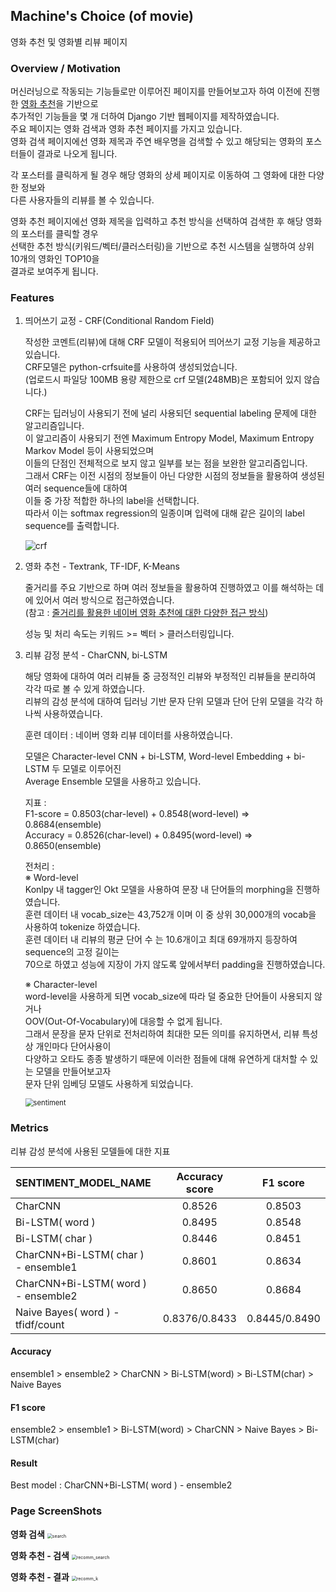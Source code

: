 ## Machine's Choice (of movie)

영화 추천 및 영화별 리뷰 페이지

### Overview / Motivation

머신러닝으로 작동되는 기능들로만 이루어진 페이지를 만들어보고자 하여 이전에 진행한 [영화 추천](https://github.com/jbose038/naver-movie-recommendation)을 기반으로<br>
추가적인 기능들을 몇 개 더하여 Django 기반 웹페이지를 제작하였습니다.<br>
주요 페이지는 영화 검색과 영화 추천 페이지를 가지고 있습니다.<br>
영화 검색 페이지에선 영화 제목과 주연 배우명을 검색할 수 있고 해당되는 영화의 포스터들이 결과로 나오게 됩니다.

각 포스터를 클릭하게 될 경우 해당 영화의 상세 페이지로 이동하여 그 영화에 대한 다양한 정보와<br>
다른 사용자들의 리뷰를 볼 수 있습니다.

영화 추천 페이지에선 영화 제목을 입력하고 추천 방식을 선택하여 검색한 후 해당 영화의 포스터를 클릭할 경우<br>
선택한 추천 방식(키워드/벡터/클러스터링)을 기반으로 추천 시스템을 실행하여 상위 10개의 영화인 TOP10을<br>
결과로 보여주게 됩니다.

### Features

1. 띄어쓰기 교정 - CRF(Conditional Random Field)

   작성한 코멘트(리뷰)에 대해 CRF 모델이 적용되어 띄어쓰기 교정 기능을 제공하고 있습니다.<br>
   CRF모델은 python-crfsuite를 사용하여 생성되었습니다.<br>
   (업로드시 파일당 100MB 용량 제한으로 crf 모델(248MB)은 포함되어 있지 않습니다.)

   CRF는 딥러닝이 사용되기 전에 널리 사용되던 sequential labeling 문제에 대한 알고리즘입니다.<br>
   이 알고리즘이 사용되기 전엔 Maximum Entropy Model, Maximum Entropy Markov Model 등이 사용되었으며<br>
   이들의 단점인 전체적으로 보지 않고 일부를 보는 점을 보완한 알고리즘입니다.<br>
   그래서 CRF는 이전 시점의 정보들이 아닌 다양한 시점의 정보들을 활용하여 생성된 여러 sequence들에 대하여<br>
   이들 중 가장 적합한 하나의 label을 선택합니다.<br>
   따라서 이는 softmax regression의 일종이며 입력에 대해 같은 길이의 label sequence를 출력합니다.

   ![crf](./readme/correction.gif)

   

2. 영화 추천 - Textrank, TF-IDF, K-Means

   줄거리를 주요 기반으로 하며 여러 정보들을 활용하여 진행하였고 이를 해석하는 데에 있어서 여러 방식으로 접근하였습니다.<br>
   (참고 : [줄거리를 활용한 네이버 영화 추천에 대한 다양한 접근 방식](https://github.com/jbose038/naver-movie-recommendation))

   성능 및 처리 속도는 키워드 >= 벡터 > 클러스터링입니다.

   

3. 리뷰 감정 분석 - CharCNN, bi-LSTM

   해당 영화에 대하여 여러 리뷰들 중 긍정적인 리뷰와 부정적인 리뷰들을 분리하여<br>
   각각 따로 볼 수 있게 하였습니다.<br>
   리뷰의 감성 분석에 대하여 딥러닝 기반 문자 단위 모델과 단어 단위 모델을 각각 하나씩 사용하였습니다.

   훈련 데이터 : 네이버 영화 리뷰 데이터를 사용하였습니다.

   모델은 Character-level CNN + bi-LSTM, Word-level Embedding + bi-LSTM 두 모델로 이루어진<br>
   Average Ensemble 모델을 사용하고 있습니다.

   지표 :<br>
   F1-score = 0.8503(char-level) + 0.8548(word-level) => 0.8684(ensemble)<br>
   Accuracy = 0.8526(char-level) + 0.8495(word-level) => 0.8650(ensemble)

   전처리 :<br>
   ※ Word-level<br>
   Konlpy 내 tagger인 Okt 모델을 사용하여 문장 내 단어들의 morphing을 진행하였습니다.<br>
   훈련 데이터 내 vocab_size는 43,752개 이며 이 중 상위 30,000개의 vocab을 사용하여 tokenize 하였습니다.<br>
   훈련 데이터 내 리뷰의 평균 단어 수 는 10.6개이고 최대 69개까지 등장하여 sequence의 고정 길이는<br>
   70으로 하였고 성능에 지장이 가지 않도록 앞에서부터 padding을 진행하였습니다.

   ※ Character-level<br>
   word-level을 사용하게 되면 vocab_size에 따라 덜 중요한 단어들이 사용되지 않거나<br>
   OOV(Out-Of-Vocabulary)에 대응할 수 없게 됩니다.<br>
   그래서 문장을 문자 단위로 전처리하여 최대한 모든 의미를 유지하면서, 리뷰 특성상 개인마다 단어사용이<br>
   다양하고 오타도 종종 발생하기 때문에 이러한 점들에 대해 유연하게 대처할 수 있는 모델을 만들어보고자<br>
   문자 단위 임베딩 모델도 사용하게 되었습니다.

   <img src="./readme/sentiment.gif" alt="sentiment" style="zoom: 80%;" />

### Metrics

리뷰 감성 분석에 사용된 모델들에 대한 지표

| SENTIMENT_MODEL_NAME                | Accuracy score |   F1 score    |
| :---------------------------------- | :------------: | :-----------: |
| CharCNN                             |     0.8526     |    0.8503     |
| Bi-LSTM( word )                     |     0.8495     |    0.8548     |
| Bi-LSTM( char )                     |     0.8446     |    0.8451     |
| CharCNN+Bi-LSTM( char ) - ensemble1 |     0.8601     |    0.8634     |
| CharCNN+Bi-LSTM( word ) - ensemble2 |     0.8650     |    0.8684     |
| Naive Bayes( word ) - tfidf/count   | 0.8376/0.8433  | 0.8445/0.8490 |

#### Accuracy

ensemble1 > ensemble2 > CharCNN > Bi-LSTM(word) > Bi-LSTM(char) > Naive Bayes

#### F1 score

ensemble2 > ensemble1 > Bi-LSTM(word) > CharCNN > Naive Bayes > Bi-LSTM(char)

#### Result

Best model : CharCNN+Bi-LSTM( word ) - ensemble2

### Page ScreenShots

<b>영화 검색</b>
<img src="./readme/search.JPG" alt="search" style="zoom: 50%;" />

<b>영화 추천 - 검색</b>
<img src="./readme/recomm_search.JPG" alt="recomm_search" style="zoom: 50%;" />

<b>영화 추천 - 결과</b>
<img src="./readme/recomm_k.JPG" alt="recomm_k" style="zoom: 50%;" />

